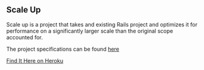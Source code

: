 ## Scale Up

Scale up is a project that takes and existing Rails project and optimizes it for performance on a significantly larger scale than the original scope accounted for.

The project specifications can be found [here](https://github.com/turingschool/curriculum/blob/master/source/projects/the_scale_up.markdown)

[Find It Here on Heroku](http://scale-it-up.herokuapp.com)
